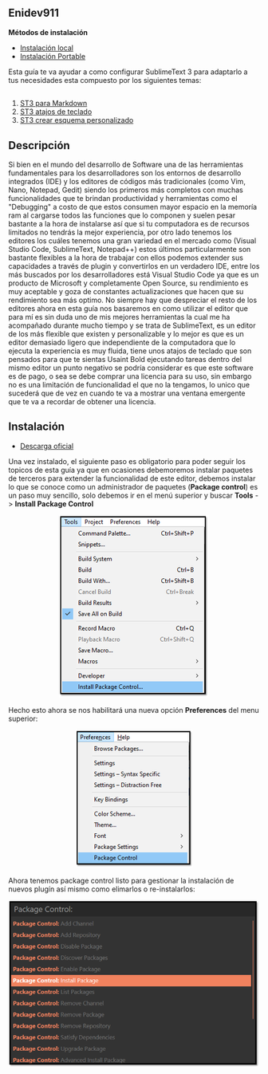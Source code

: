 ## Enidev911  

**Métodos de instalación**

- [Instalación local](#istall)
- [Instalación Portable](#portableinstall)

Esta guía te va ayudar a como configurar SublimeText 3 para adaptarlo a tus necesidades esta compuesto por los siguientes temas:  

## <a href="TOC"></a>  

1. [ST3 para Markdown](ST3_edit_markdown/README.md)
1. [ST3 atajos de teclado](./ST3_shorcuts_effective/README.md)
1. [ST3 crear esquema personalizado]("Color-Scheme")

## <a name="intro">Descripción</a>  

Si bien en el mundo del desarrollo de Software una de las herramientas fundamentales para los desarrolladores son los entornos de desarrollo integrados (IDE) y los editores de códigos más tradicionales (como Vim, Nano, Notepad, Gedit) siendo los primeros más completos con muchas funcionalidades que te brindan productividad y herramientas como el "Debugging" a costo de que estos consumen mayor espacio en la memoría ram al cargarse todos las funciones que lo componen y suelen pesar bastante a la hora de instalarse así que si tu computadora es de recursos limitados no tendrás la mejor experiencia, por otro lado tenemos los editores los cuáles tenemos una gran variedad en el mercado como (Visual Studio Code, SublimeText, Notepad++) estos últimos particularmente son bastante flexibles a la hora de trabajar con ellos podemos extender sus capacidades a través de plugin y convertirlos en un verdadero IDE, entre los más buscados por los desarrolladores está Visual Studio Code ya que es un producto de Microsoft y completamente Open Source, su rendimiento es muy aceptable y goza de constantes actualizaciones que hacen que su rendimiento sea más optimo. No siempre hay que despreciar el resto de los editores ahora en esta guía nos basaremos en como utilizar el editor que para mí es sin duda uno de mis mejores herramientas la cual me ha acompañado durante mucho tiempo y se trata de SublimeText, es un editor de los más flexible que existen y personalizable y lo mejor es que es un editor demasiado ligero que independiente de la computadora que lo ejecuta la experiencia es muy fluida, tiene unos atajos de teclado que son pensados para que te sientas Usaint Bold ejecutando tareas dentro del mismo editor un punto negativo se podría considerar es que este software es de pago, o sea se debe comprar una licencia para su uso, sin embargo no es una limitación de funcionalidad el que no la tengamos, lo unico que sucederá que de vez en cuando te va a mostrar una ventana emergente que te va a recordar de obtener una licencia.  

## <a name="install">Instalación</a>  

- <a href="http://sublimetext.com/download" target="_blank">Descarga oficial</a>

Una vez instalado, el siguiente paso es obligatorio para poder seguir los topicos de esta guía ya que en ocasiones debemoremos instalar paquetes de terceros para extender la funcionalidad de este editor, debemos instalar lo que se conoce como un administrador de paquetes (**Package control**) es un paso muy sencillo, solo debemos ir en el menú superior y buscar **Tools** -> **Install Package Control**  

<p align="center">
    <img src="assets/package_control01.png" alt="install package control">
</p>

Hecho esto ahora se nos habilitará una nueva opción **Preferences** del menu superior:  

<p align="center">
    <img src="assets/01.png">
</p>

Ahora tenemos package control listo para gestionar la instalación de nuevos plugín así mismo como elimarlos o re-instalarlos:  

<p align="center">
    <img src="assets/package_control03.png">
</p>

## <a href="TOC"></a>  



